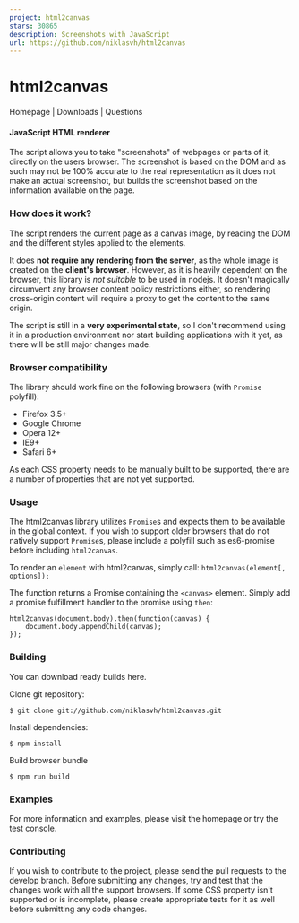 ```yaml
---
project: html2canvas
stars: 30865
description: Screenshots with JavaScript
url: https://github.com/niklasvh/html2canvas
---
```


html2canvas
===========

Homepage | Downloads | Questions

#### JavaScript HTML renderer

The script allows you to take "screenshots" of webpages or parts of it, directly on the users browser. The screenshot is based on the DOM and as such may not be 100% accurate to the real representation as it does not make an actual screenshot, but builds the screenshot based on the information available on the page.

### How does it work?

The script renders the current page as a canvas image, by reading the DOM and the different styles applied to the elements.

It does **not require any rendering from the server**, as the whole image is created on the **client's browser**. However, as it is heavily dependent on the browser, this library is _not suitable_ to be used in nodejs. It doesn't magically circumvent any browser content policy restrictions either, so rendering cross-origin content will require a proxy to get the content to the same origin.

The script is still in a **very experimental state**, so I don't recommend using it in a production environment nor start building applications with it yet, as there will be still major changes made.

### Browser compatibility

The library should work fine on the following browsers (with `Promise` polyfill):

-   Firefox 3.5+
-   Google Chrome
-   Opera 12+
-   IE9+
-   Safari 6+

As each CSS property needs to be manually built to be supported, there are a number of properties that are not yet supported.

### Usage

The html2canvas library utilizes `Promise`s and expects them to be available in the global context. If you wish to support older browsers that do not natively support `Promise`s, please include a polyfill such as es6-promise before including `html2canvas`.

To render an `element` with html2canvas, simply call: `html2canvas(element[, options]);`

The function returns a Promise containing the `<canvas>` element. Simply add a promise fulfillment handler to the promise using `then`:

```
html2canvas(document.body).then(function(canvas) {
    document.body.appendChild(canvas);
});
```

### Building

You can download ready builds here.

Clone git repository:

```
$ git clone git://github.com/niklasvh/html2canvas.git
```

Install dependencies:

```
$ npm install
```

Build browser bundle

```
$ npm run build
```

### Examples

For more information and examples, please visit the homepage or try the test console.

### Contributing

If you wish to contribute to the project, please send the pull requests to the develop branch. Before submitting any changes, try and test that the changes work with all the support browsers. If some CSS property isn't supported or is incomplete, please create appropriate tests for it as well before submitting any code changes.
